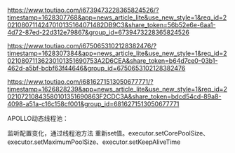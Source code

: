 



https://www.toutiao.com/i6739473228365824526/?timestamp=1628307768&app=news_article_lite&use_new_style=1&req_id=20210807114247010135164071482DB9C3&share_token=56b52e6e-6aa1-4d72-87ed-22d312e79867&group_id=6739473228365824526







https://www.toutiao.com/i6750653102128382476/?timestamp=1628307384&app=news_article_lite&use_new_style=1&req_id=202108071136230101351690753A2D6CEA&share_token=b64d7ce0-03b1-462d-a5bf-bcbf63f44646&group_id=6750653102128382476







https://www.toutiao.com/i6816271513050677771/?timestamp=1626828239&app=news_article_lite&use_new_style=1&req_id=202107210843580101351690863F2CDC3A&share_token=bdcd54cd-89a8-4098-a51a-c16c158cf001&group_id=6816271513050677771





APOLLO动态线程池：  

监听配置变化，通过线程池方法 重新set值。executor.setCorePoolSize、executor.setMaximumPoolSize、executor.setKeepAliveTime

